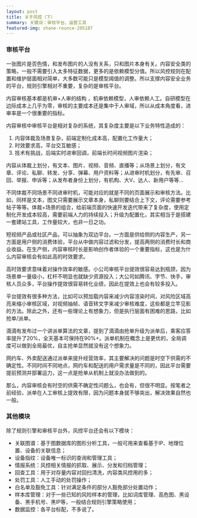 ```yaml
---
layout: post
title: 关于风控（下）
summary: 关键词：审核平台、运营工具
featured-img: shane-rounce-205187
---
```

### 审核平台

一张图片是否色情，和发布图片的人没有关系，只和图片本身有关。内容安全类的策略，一般不需要引入太多特征数据，更多的是依赖模型分值。所以风控规则在配置和维护层面相对简单，大多数可能只是模型阈值的调整。所以支撑内容安全业务的平台，规则引擎相对不重要，复杂的是审核平台。

内容审核基本都是机审+人审的结构 ，机审依赖模型，人审依赖人工。自研模型在边际成本上几乎为零，审核的主要成本还是集中于人审域，所以从成本角度看，进审率是一个很重要的指标。

内容审核中审核平台是相对复杂的系统，其复杂度主要是以下业务特性造成的：

1. 内容体裁及场景复杂，前端定制化成本高，配置化工作量大；
2. 时效要求高，平台交互敏感；
3. 技术有挑战，后端实时进审回调，前端长时间视频图片渲染；

内容从体裁上划分，有文本、图片、视频、音频、直播等；从场景上划分，有文章、评论、私聊、转发、分享、弹幕、用户资料等；从进审时机划分，有先审、召回、举报、申诉等；从发布者身份上划分，有机构、大V、达人、新用户等等...

不同体裁不同场景不同进审时机，可能对应的就是不同的页面展示和审核方法。比如，同样是文本，图文只需要展示文章本身，私聊则要结合上下文，评论需要参考帖子等等。体裁+场景的组合，给前端页面的快速开发迭代带来了复杂度，使用定制化开发成本较高，需要前端人力的持续投入；升级为配置化，其实相当于是搭建一套建站工具，工作量较大，也非一日之功。

短视频产品或社区产品，可以抽象为双边平台。一方面是供给侧的内容生产，另一方面是用户侧的消费体验，平台从中做内容过滤和分发，提高两侧的消费时长和商业收益。在生产侧，内容审核时长是影响创作者体验的一个重要指标，这也是为什么内容审核会有如此高的时效要求。

高时效要求意味着对操作效率的敏感。小公司审核平台提效很容易达到瓶颈，因为场景单一量级小，杠杆不明显也就缺少资源投入；大公司如腾讯、字节、快手，审核人员众多，平台操作提效很容易转化业绩，因此在提效上也会有较多投入。

平台提效有很多种方法，比如可以预加载内容来减少内容渲染时间，对风险区域高亮来缩小审核区域，对视频抽帧、语音转文字来减少审核难度，这些都是立竿见影的方法。除此之外，还有一些理论上有想象力，但是执行层面有困难的思路，比如抢单/派单。

滴滴有发布过一个讲派单算法的文章，提到了滴滴由抢单升级为派单后，乘客应答率提升了20%，全天基本可保持在90%+。派单机制在概念上是更优的，全局调度可以做到全局最优，自主抢单显然就没有这个想象力。

网约车、外卖配送通过派单来提升经营效率，其主要解决的问题是时空下供需的不确定性。不同时间不同地点，网约车和配送的用户需求量是不同的，因此平台需要提前预测并部署运力，这一点是抢单从机制上就没办法做到的。

那么，内容审核会有时空的供需不确定性问题么，也会有，但很不明显。按笔者之前经验，派单在人工审核上提效有限，因为问题本身就不够突出，解决效果自然也一般。

### 其他模块

除了规则引擎和审核平台外，风控平台还会有以下模块：

- 关联图谱：基于图数据库的图形分析工具，一般可用来查看基于IP、地理位置、设备的关联信息；
- 设备指纹：设备唯一标识的查询和管理工具；
- 情报系统：风控相关情报的抓取、展示、分发和归档管理；
- 回查工具：用于对存量内容对回扫清洗，内容类风控用的多；
- 处罚工具：人工手动的处罚操作；
- 白名单及豁免工具：针对满足条件的部分人豁免部分处置动作；
- 样本库管理：对于一些已知的风险样本的管理，比如词库管理、高危图、黑设备、黑手机号、黑IP等，一般结合规则引擎策略使用；
- 数据监控：各平台标配，不多说了。


